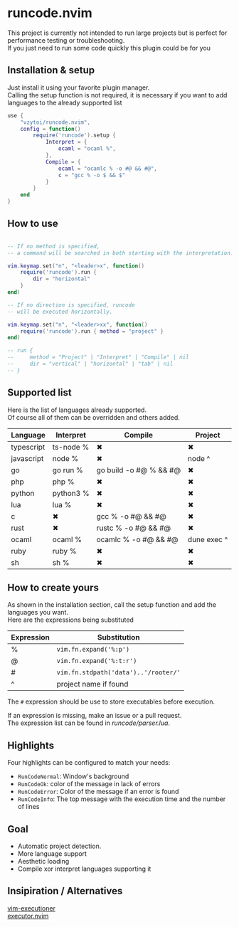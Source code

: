 # runcode.nvim

This project is currently not intended to run large projects  but is perfect for performance testing or troubleshooting.<br/>
If you just need to run some code quickly this plugin could be for you

## Installation & setup

Just install it using your favorite plugin manager.<br/>
Calling the setup function is not required, it is necessary if you want to add languages to the already supported list

```lua
use {
    "vzytoi/runcode.nvim",
    config = function()
        require('runcode').setup {
            Interpret = {
                ocaml = "ocaml %",
            },
            Compile = {
                ocaml = "ocamlc % -o #@ && #@",
                c = "gcc % -o $ && $"
            }
        }
    end
}
```

## How to use

```lua

-- If no method is specified, 
-- a command will be searched in both starting with the interpretation.

vim.keymap.set("n", "<leader>x", function()
    require('runcode').run {
        dir = "horizontal"
    }
end)

-- If no direction is specified, runcode
-- will be executed horizontally.

vim.keymap.set("n", "<leader>xx", function()
    require('runcode').run { method = "project" }
end)

-- run {
--     method = "Project" | "Interpret" | "Compile" | nil
--     dir = "vertical" | "horizontal" | "tab" | nil
-- } 


```


## Supported list

Here is the list of languages already supported.<br/>
Of course all of them can be overridden and others added. 

| Language   | Interpret  | Compile                | Project
|------------|------------|------------------------|-----------
| typescript | ts-node %  | ✖                      | ✖
| javascript | node %     | ✖                      | node ^
| go         | go run %   | go build -o #@ % && #@ | ✖
| php        | php %      | ✖                      | ✖
| python     | python3 %  | ✖                      | ✖
| lua        | lua %      | ✖                      | ✖
| c          | ✖          | gcc % -o #@ && #@      | ✖
| rust       | ✖          | rustc % -o #@ && #@    | ✖      
| ocaml      | ocaml %    | ocamlc % -o #@ && #@   | dune exec ^
| ruby       | ruby %     | ✖                      | ✖
| sh         | sh %       | ✖                      | ✖

## How to create yours

As shown in the installation section, call the setup function and add the languages you want.<br/>
Here are the expressions being substituted

| Expression | Substitution                         | 
|------------|--------------------------------------|
| %          | `vim.fn.expand('%:p')`               |
| @          | `vim.fn.expand('%:t:r')`             |
| #          | `vim.fn.stdpath('data')..'/rooter/'` |
| ^          | project name if found                |

The `#` expression should be use to store executables before execution.

If an expression is missing, make an issue or a pull request.<br/>
The expression list can be found in _runcode/parser.lua_. 

## Highlights

Four highlights can be configured to match your needs:<br/>

- `RunCodeNormal`: Window's background
- `RunCodeOk`: color of the message in lack of errors
- `RunCodeError`: Color of the message if an error is found
- `RunCodeInfo`: The top message with the execution time and the number of lines

## Goal

- Automatic project detection.
- More language support
- Aesthetic loading
- Compile xor interpret languages supporting it

## Insipiration / Alternatives

[vim-executioner](https://github.com/EvanQuan/vim-executioner)<br/>
[executor.nvim](https://github.com/google/executor.nvim)

